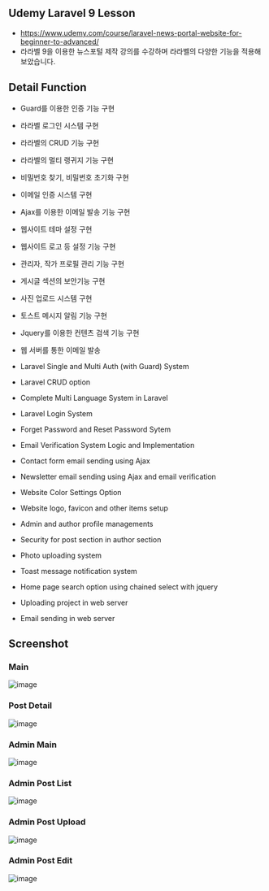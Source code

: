 ## Udemy Laravel 9 Lesson
- https://www.udemy.com/course/laravel-news-portal-website-for-beginner-to-advanced/
- 라라벨 9을 이용한 뉴스포털 제작 강의를 수강하며 라라벨의 다양한 기능을 적용해보았습니다. 

## Detail Function
- Guard를 이용한 인증 기능 구현
- 라라벨 로그인 시스템 구현
- 라라벨의 CRUD 기능 구현
- 라라벨의 멀티 랭귀지 기능 구현
- 비밀번호 찾기, 비밀번호 초기화 구현
- 이메일 인증 시스템 구현
- Ajax를 이용한 이메일 발송 기능 구현
- 웹사이트 테마 설정 구현
- 웹사이트 로고 등 설정 기능 구현
- 관리자, 작가 프로필 관리 기능 구현
- 게시글 섹션의 보안기능 구현
- 사진 업로드 시스템 구현
- 토스트 메시지 알림 기능 구현
- Jquery를 이용한 컨텐츠 검색 기능 구현
- 웹 서버를 통한 이메일 발송

- Laravel Single and Multi Auth (with Guard) System
- Laravel CRUD option
- Complete Multi Language System in Laravel
- Laravel Login System
- Forget Password and Reset Password Sytem
- Email Verification System Logic and Implementation
- Contact form email sending using Ajax
- Newsletter email sending using Ajax and email verification
- Website Color Settings Option
- Website logo, favicon and other items setup
- Admin and author profile managements
- Security for post section in author section
- Photo uploading system
- Toast message notification system
- Home page search option using chained select with jquery
- Uploading project in web server
- Email sending in web server

## Screenshot

### Main
![image](https://user-images.githubusercontent.com/98267764/207819847-3b83f3d8-7939-4a3e-b1ab-bba742ba5766.png)

### Post Detail
![image](https://user-images.githubusercontent.com/98267764/207824630-0677b261-cb1b-44c5-b71c-175199f80e31.png)

### Admin Main
![image](https://user-images.githubusercontent.com/98267764/207823691-5ccda042-8106-4f23-a9b2-ac1531a5a037.png)

### Admin Post List 
![image](https://user-images.githubusercontent.com/98267764/207823854-6517bd7d-0629-4f90-9c03-14f57887d5ae.png)

### Admin Post Upload
![image](https://user-images.githubusercontent.com/98267764/207824501-2955b4f3-c64e-4564-a903-d9467f53b70c.png)

### Admin Post Edit
![image](https://user-images.githubusercontent.com/98267764/207824352-9b6ed39f-6f97-4043-97a3-202a9f147c81.png)

